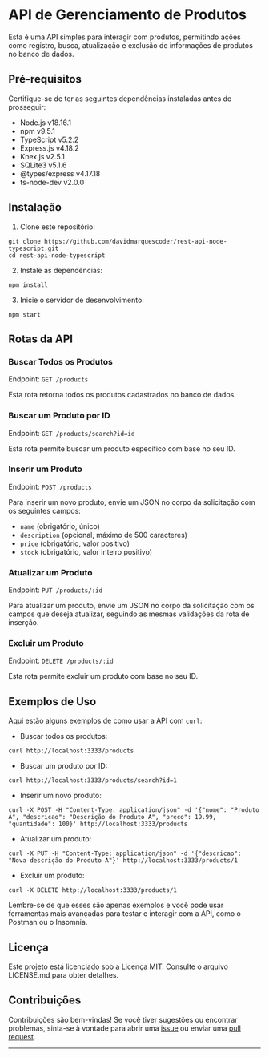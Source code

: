 # API de Gerenciamento de Produtos

Esta é uma API simples para interagir com produtos, permitindo ações como registro, busca, atualização e exclusão de informações de produtos no banco de dados. 

## Pré-requisitos

Certifique-se de ter as seguintes dependências instaladas antes de prosseguir:

- Node.js v18.16.1
- npm v9.5.1
- TypeScript v5.2.2
- Express.js v4.18.2
- Knex.js v2.5.1
- SQLite3 v5.1.6
- @types/express v4.17.18
- ts-node-dev v2.0.0

## Instalação

1. Clone este repositório:

```shell
git clone https://github.com/davidmarquescoder/rest-api-node-typescript.git
cd rest-api-node-typescript
```

2. Instale as dependências:

```shell
npm install
```

3. Inicie o servidor de desenvolvimento:

```shell
npm start
```

## Rotas da API

### Buscar Todos os Produtos

Endpoint: `GET /products`

Esta rota retorna todos os produtos cadastrados no banco de dados.

### Buscar um Produto por ID

Endpoint: `GET /products/search?id=id`

Esta rota permite buscar um produto específico com base no seu ID.

### Inserir um Produto

Endpoint: `POST /products`

Para inserir um novo produto, envie um JSON no corpo da solicitação com os seguintes campos:

- `name` (obrigatório, único)
- `description` (opcional, máximo de 500 caracteres)
- `price` (obrigatório, valor positivo)
- `stock` (obrigatório, valor inteiro positivo)

### Atualizar um Produto

Endpoint: `PUT /products/:id`

Para atualizar um produto, envie um JSON no corpo da solicitação com os campos que deseja atualizar, seguindo as mesmas validações da rota de inserção.

### Excluir um Produto

Endpoint: `DELETE /products/:id`

Esta rota permite excluir um produto com base no seu ID.

## Exemplos de Uso

Aqui estão alguns exemplos de como usar a API com `curl`:

- Buscar todos os produtos:

```shell
curl http://localhost:3333/products
```

- Buscar um produto por ID:

```shell
curl http://localhost:3333/products/search?id=1
```

- Inserir um novo produto:

```shell
curl -X POST -H "Content-Type: application/json" -d '{"nome": "Produto A", "descricao": "Descrição do Produto A", "preco": 19.99, "quantidade": 100}' http://localhost:3333/products
```

- Atualizar um produto:

```shell
curl -X PUT -H "Content-Type: application/json" -d '{"descricao": "Nova descrição do Produto A"}' http://localhost:3333/products/1
```

- Excluir um produto:

```shell
curl -X DELETE http://localhost:3333/products/1
```

Lembre-se de que esses são apenas exemplos e você pode usar ferramentas mais avançadas para testar e interagir com a API, como o Postman ou o Insomnia.

## Licença

Este projeto está licenciado sob a Licença MIT. Consulte o arquivo LICENSE.md para obter detalhes.

## Contribuições

Contribuições são bem-vindas! Se você tiver sugestões ou encontrar problemas, sinta-se à vontade para abrir uma [issue](https://github.com/davidmarquescoder/rest-api-node-typescript/issues) ou enviar uma [pull request](https://github.com/davidmarquescoder/rest-api-node-typescript/pulls).

---